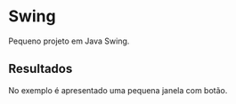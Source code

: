 # Swing
Pequeno projeto em Java Swing.

## Resultados
No exemplo é apresentado uma pequena janela com botão.
